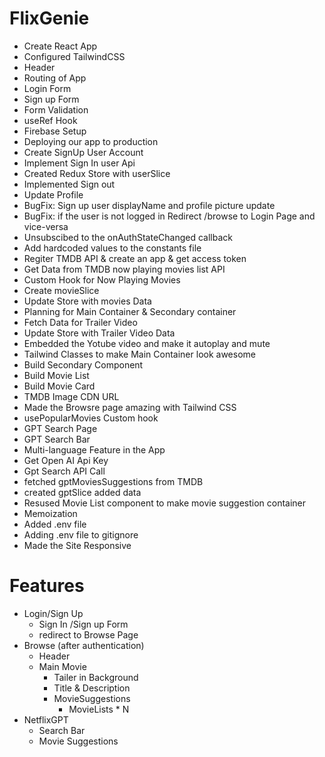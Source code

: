 # FlixGenie

- Create React App
- Configured TailwindCSS
- Header
- Routing of App
- Login Form
- Sign up Form
- Form Validation
- useRef Hook
- Firebase Setup
- Deploying our app to production
- Create SignUp User Account
- Implement Sign In user Api
- Created Redux Store with userSlice
- Implemented Sign out
- Update Profile
- BugFix: Sign up user displayName and profile picture update
- BugFix: if the user is not logged in Redirect /browse to Login Page and vice-versa
- Unsubscibed to the onAuthStateChanged callback
- Add hardcoded values to the constants file
- Regiter TMDB API & create an app & get access token
- Get Data from TMDB now playing movies list API
- Custom Hook for Now Playing Movies
- Create movieSlice
- Update Store with movies Data
- Planning for Main Container & Secondary container
- Fetch Data for Trailer Video
- Update Store with Trailer Video Data
- Embedded the Yotube video and make it autoplay and mute
- Tailwind Classes to make Main Container look awesome
- Build Secondary Component
- Build Movie List
- Build Movie Card
- TMDB Image CDN URL
- Made the Browsre page amazing with Tailwind CSS
- usePopularMovies Custom hook
- GPT Search Page
- GPT Search Bar
- Multi-language Feature in the App
- Get Open AI Api Key
- Gpt Search API Call
- fetched gptMoviesSuggestions from TMDB
- created gptSlice added data
- Resused Movie List component to make movie suggestion container
- Memoization
- Added .env file
- Adding .env file to gitignore
- Made the Site Responsive

# Features

- Login/Sign Up
  - Sign In /Sign up Form
  - redirect to Browse Page
- Browse (after authentication)
  - Header
  - Main Movie
    - Tailer in Background
    - Title & Description
    - MovieSuggestions
      - MovieLists \* N
- NetflixGPT
  - Search Bar
  - Movie Suggestions
